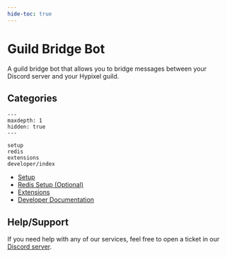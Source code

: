```yaml
---
hide-toc: true
---
```


# Guild Bridge Bot

A guild bridge bot that allows you to bridge 
messages between your Discord server and your Hypixel guild.

## Categories
```{toctree}
---
maxdepth: 1
hidden: true
---

setup
redis
extensions
developer/index
```
- [Setup](setup)
- [Redis Setup (Optional)](redis)
- [Extensions](extensions)
- [Developer Documentation](developer/index)


## Help/Support

If you need help with any of our services, feel free to open a ticket in our [Discord server](https://discord.gg/skykings).